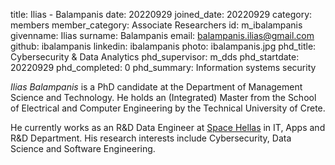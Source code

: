 title: Ilias - Balampanis
date: 20220929
joined_date: 20220929
category: members
member_category: Associate Researchers
id: m_ibalampanis
givenname: Ilias
surname: Balampanis
email: balampanis.ilias@gmail.com
github: ibalampanis
linkedin: ibalampanis
photo: ibalampanis.jpg
phd_title: Cybersecurity & Data Analytics
phd_supervisor: m_dds
phd_startdate: 20220929
phd_completed: 0
phd_summary: Information systems security

_Ilias Balampanis_ is a PhD candidate at the Department of Management Science and Technology. He holds an (Integrated) Master from the School of Electrical and Computer Engineering by the Technical University of Crete. 

He currently works as an R&D Data Engineer at [Space Hellas](https://www.space.gr/en/r-n-d/activities) in IT, Apps and R&D Department. His research interests include Cybersecurity, Data Science and Software Engineering.
